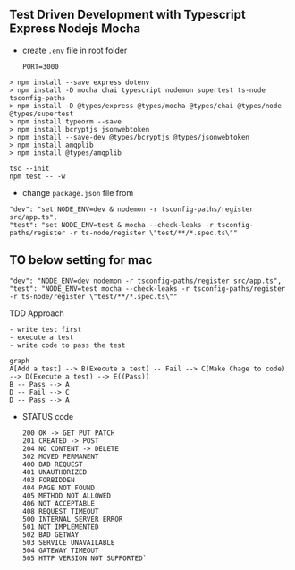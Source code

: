 ## Test Driven Development with Typescript Express Nodejs Mocha

- create `.env` file in root folder
   ```
   PORT=3000
   ```

```
> npm install --save express dotenv
> npm install -D mocha chai typescript nodemon supertest ts-node tsconfig-paths
> npm install -D @types/express @types/mocha @types/chai @types/node @types/supertest
> npm install typeorm --save
> npm install bcryptjs jsonwebtoken
> npm install --save-dev @types/bcryptjs @types/jsonwebtoken
> npm install amqplib
> npm install @types/amqplib
```

```
tsc --init
npm test -- -w
```

- change `package.json` file from 
```
"dev": "set NODE_ENV=dev & nodemon -r tsconfig-paths/register src/app.ts",
"test": "set NODE_ENV=test & mocha --check-leaks -r tsconfig-paths/register -r ts-node/register \"test/**/*.spec.ts\""
```
## TO below setting for mac
```
"dev": "NODE_ENV=dev nodemon -r tsconfig-paths/register src/app.ts",
"test": "NODE_ENV=test mocha --check-leaks -r tsconfig-paths/register -r ts-node/register \"test/**/*.spec.ts\""
```

TDD Approach
```
- write test first
- execute a test 
- write code to pass the test
```

```mermaid
graph
A[Add a test] --> B(Execute a test) -- Fail --> C(Make Chage to code) --> D(Execute a test) --> E((Pass))
B -- Pass --> A
D -- Fail --> C
D -- Pass --> A
```

- STATUS code
   ```
   200 OK -> GET PUT PATCH
   201 CREATED -> POST
   204 NO CONTENT -> DELETE
   302 MOVED PERMANENT
   400 BAD REQUEST
   401 UNAUTHORIZED
   403 FORBIDDEN
   404 PAGE NOT FOUND
   405 METHOD NOT ALLOWED
   406 NOT ACCEPTABLE
   408 REQUEST TIMEOUT
   500 INTERNAL SERVER ERROR
   501 NOT IMPLEMENTED
   502 BAD GETWAY
   503 SERVICE UNAVAILABLE
   504 GATEWAY TIMEOUT
   505 HTTP VERSION NOT SUPPORTED`
   ```